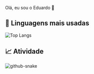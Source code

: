 Olá, eu sou o Eduardo 👋

## 🚀 Linguagens mais usadas
![Top Langs](https://github-readme-stats.vercel.app/api/top-langs/?username=eduardofhammes&layout=compact&theme=radical)

## 📈 Atividade
![github-snake](https://github.com/eduardofhammes/eduardofhammes/blob/main/dist/github-snake.svg)
